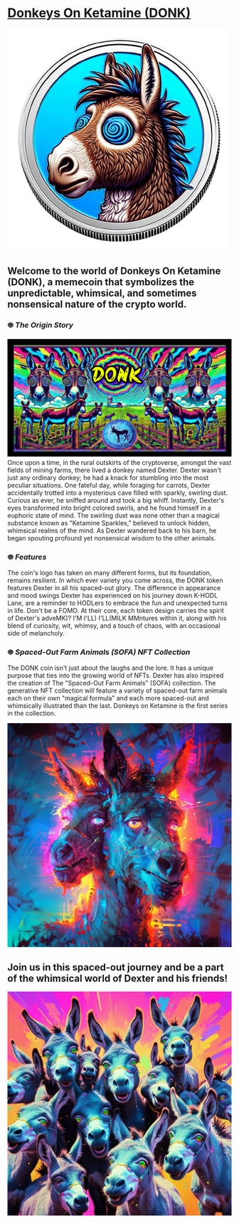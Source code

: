 # <a href="https://donk-nft.github.io/DONK/">Donkeys On Ketamine (DONK)</a>

![DONK Logo](https://github.com/DONK-NFT/DONK/blob/main/images/dwk-removebg-preview.png?raw=true)

## **Welcome to the world of Donkeys On Ketamine (DONK), a memecoin that symbolizes the unpredictable, whimsical, and sometimes nonsensical nature of the crypto world.**

### ֍ ***The Origin Story***

![Banner Art](https://github.com/DONK-NFT/DONK/blob/main/images/dnkb.png?raw=true)
Once upon a time, in the rural outskirts of the cryptoverse, amongst the vast fields of mining farms, there lived a donkey named Dexter. Dexter wasn't just any ordinary donkey; he had a knack for stumbling into the most peculiar situations. One fateful day, while foraging for carrots, Dexter accidentally trotted into a mysterious cave filled with sparkly, swirling dust. Curious as ever, he sniffed around and took a big whiff. Instantly, Dexter's eyes transformed into bright colored swirls, and he found himself in a euphoric state of mind. The swirling dust was none other than a magical substance known as "Ketamine Sparkles," believed to unlock hidden, whimsical realms of the mind. As Dexter wandered back to his barn, he began spouting profound yet nonsensical wisdom to the other animals.

### ֍ ***Features***

The coin's logo has taken on many different forms, but its foundation, remains resilient. In which ever variety you come across, the DONK token features Dexter in all his spaced-out glory. The difference in appearance and mood swings Dexter has experienced on his journey down K-HODL Lane, are a reminder to HODLers to embrace the fun and unexpected turns in life.  Don't be a FOMO.  At their core, each token design carries the spirit of Dexter's adveMK)? I'M I'LL) I'LL(MILK MMntures within it, along with his blend of curiosity, wit, whimsy, and a touch of chaos, with an occasional side of melancholy.

### ֍ ***Spaced-Out Farm Animals (SOFA) NFT Collection***

The DONK coin isn't just about the laughs and the lore. It has a unique purpose that ties into the growing world of NFTs. Dexter has also inspired the creation of The "Spaced-Out Farm Animals" (SOFA) collection. The generative NFT collection will feature a variety of spaced-out farm animals each on their own "magical formula" and each more spaced-out and whimsically illustrated than the last. Donkeys on Ketamine is the first series in the collection.

![Additional Artwork](https://github.com/DONK-NFT/DONK/blob/main/images/dali.jpg?raw=true)

## **Join us in this spaced-out journey and be a part of the whimsical world of Dexter and his friends!**

![Additional Artwork](https://github.com/DONK-NFT/DONK/blob/main/images/2.jpg?raw=true)


